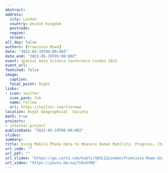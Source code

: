```yaml
---
abstract:
address:
  city: London
  country: United Kingdom
  postcode: 
  region: 
  street: 
all_day: false
authors: [Francisco Rowe]
date: "2022-05-19T04:00:00Z"
date_end: "2022-05-19T05:00:00Z"
event: Spatial Data Science Conference London 2022
event_url: 
featured: false
image:
  caption: 
  focal_point: Right
links:
- icon: twitter
  icon_pack: fab
  name: Follow
  url: https://twitter.com/fcorowe
location: Royal Geographical  Society
math: true
projects:
- internal-project
publishDate: "2022-05-19T00:00:00Z"
slides: 
summary: 
title: Using Mobile Phone Data to Measure Human Mobility. Progress, Challenges and Practice
url_code: ""
url_pdf: ""
url_slides: "https://go.carto.com/hubfs/SDSC22London/Francisco-Rowe-UniversityofLiverpool.pdf"
url_video: "https://youtu.be/saj7nku5YRE"
---
```

